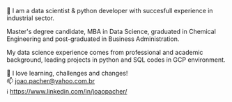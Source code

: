 👋 I am a data scientist & python developer with succesfull experience in industrial sector.

Master's degree candidate, MBA in Data Science, graduated in Chemical Engineering and post-graduated in Business Administration.

My data science experience comes from professional and academic background, leading projects in python and SQL codes in GCP environment.      
     
💞️ I love learning, challenges and changes!   
📫 joao.pacher@yahoo.com.br   
ℹ️   https://www.linkedin.com/in/joaopacher/


<!---
jlpacher/jlpacher is a ✨ special ✨ repository because its `README.md` (this file) appears on your GitHub profile.
You can click the Preview link to take a look at your changes.
--->

